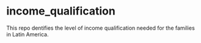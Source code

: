 # income_qualification
This repo dentifies the level of income qualification needed for the families in Latin America.
